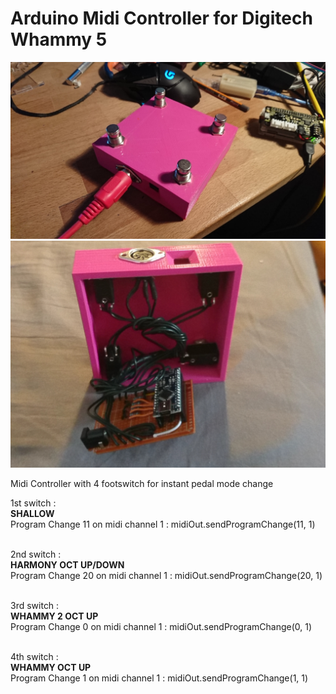 # Arduino Midi Controller for Digitech Whammy 5
![FootSwitches](https://raw.githubusercontent.com/WinZs/Arduino-Midi-Controller-for-Digitech-Whammy-5-/master/whammy_FootSwitches.JPG)
![inside](https://raw.githubusercontent.com/WinZs/Arduino-Midi-Controller-for-Digitech-Whammy-5-/master/1512825561824.jpg)

Midi Controller with 4 footswitch for instant pedal mode change

1st switch :<br /> 
**SHALLOW**<br /> 
Program Change 11 on midi channel 1 : midiOut.sendProgramChange(11, 1)<br /><br />

2nd switch :<br />
**HARMONY OCT UP/DOWN** <br />
Program Change 20 on midi channel 1 : midiOut.sendProgramChange(20, 1)<br /><br />

3rd switch :<br />
**WHAMMY 2 OCT UP** <br />
Program Change 0 on midi channel 1 : midiOut.sendProgramChange(0, 1)<br /><br />

4th switch :<br />
**WHAMMY OCT UP**<br /> 
Program Change 1 on midi channel 1 : midiOut.sendProgramChange(1, 1)<br />
